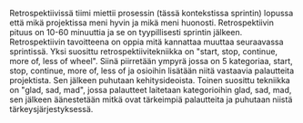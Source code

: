 Retrospektiivissä tiimi miettii prosessin (tässä kontekstissa sprintin) lopussa että mikä projektissa meni hyvin ja mikä meni huonosti. Retrospektiivin pituus on 10-60 minuuttia ja se on tyypillisesti sprintin jälkeen. Retrospektiivin tavoitteena on oppia mitä kannattaa muuttaa seuraavassa sprintissä. Yksi suosittu retrospektiivitekniikka on "start, stop, continue, more of, less of wheel". Siinä piirretään ympyrä jossa on 5 kategoriaa, start, stop, continue, more of, less of ja osioihin lisätään niitä vastaavia palautteita projektista. Sen jälkeen puhutaan kehitysideoista. Toinen suosittu tekniikka on "glad, sad, mad", jossa palautteet laitetaan kategorioihin glad, sad, mad, sen jälkeen äänestetään mitkä ovat tärkeimpiä palautteita ja puhutaan niistä tärkeysjärjestyksessä.
